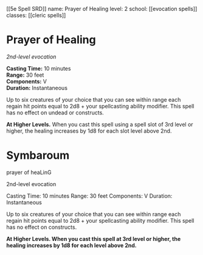 [[5e Spell SRD]]
name: Prayer of Healing
level: 2
school: [[evocation spells]]
classes: [[cleric spells]] 

# Prayer of Healing 
_2nd-level evocation_ 

**Casting Time:** 10 minutes    
**Range:** 30 feet    
**Components:** V    
**Duration:** Instantaneous 

Up to six creatures of your choice that you can see within range each regain hit points equal to 2d8 + your spellcasting ability modifier. This spell has no effect on undead or constructs. 

**At Higher Levels.** When you cast this spell using a spell slot of 3rd level or higher, the healing increases by 1d8 for each slot level above 2nd.


# Symbaroum

prayer of heaLinG

2nd-level evocation

Casting Time: 10 minutes Range: 30 feet Components: V Duration: Instantaneous

Up to six creatures of your choice that you can see within range each regain hit points equal to 2d8 + your spellcasting ability modifier. This spell has no effect on constructs.

**At Higher Levels. When you cast this spell at 3rd level or higher, the healing increases by 1d8 for each level above 2nd.**